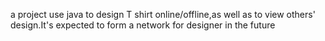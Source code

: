 a project use java to design T shirt online/offline,as well as to view others' design.It's expected to form a network for designer in the future
